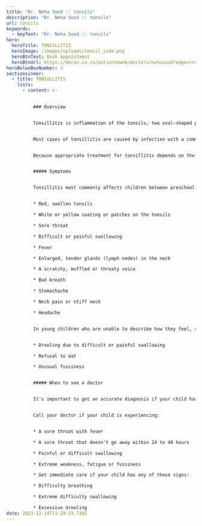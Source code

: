 ```yaml
---
title: "Dr. Neha Sood :: tonsils"
description: "Dr. Neha Sood :: tonsils"
url: tonsils
keywords:
  - keyText: "Dr. Neha Sood :: tonsils"
hero:
  heroTitle: TONSILLITIS
  heroImage: /images/uploads/tonsil_side.png
  heroBtnText: Book Appointment
  heroBtnUrl: https://docon.co.in/patientmweb/doctors/nehasood?edge=true
heroBelwoBoxNumber: 3
sectionsinner:
  - title: TONSILLITIS
    lists:
      - content: >-
          

          ### Overview


          Tonsillitis is inflammation of the tonsils, two oval-shaped pads of tissue at the back of the throat — one tonsil on each side. Signs and symptoms of tonsillitis include swollen tonsils, sore throat, difficulty swallowing and tender lymph nodes on the sides of the neck.


          Most cases of tonsillitis are caused by infection with a common virus, but bacterial infections also may cause tonsillitis.


          Because appropriate treatment for tonsillitis depends on the cause, it's important to get a prompt and accurate diagnosis. Surgery to remove tonsils, once a common procedure to treat tonsillitis, is usually performed only when tonsillitis occurs frequently, doesn't respond to other treatments or causes serious complications.


          ##### Symptoms


          Tonsillitis most commonly affects children between preschool ages and the midteenage years. Common signs and symptoms of tonsillitis include:


          * Red, swollen tonsils

          * White or yellow coating or patches on the tonsils

          * Sore throat

          * Difficult or painful swallowing

          * Fever

          * Enlarged, tender glands (lymph nodes) in the neck

          * A scratchy, muffled or throaty voice

          * Bad breath

          * Stomachache

          * Neck pain or stiff neck

          * Headache


          In young children who are unable to describe how they feel, signs of tonsillitis may include:


          * Drooling due to difficult or painful swallowing

          * Refusal to eat

          * Unusual fussiness


          ##### When to see a doctor


          It's important to get an accurate diagnosis if your child has symptoms that may indicate tonsillitis.


          Call your doctor if your child is experiencing:


          * A sore throat with fever

          * A sore throat that doesn't go away within 24 to 48 hours

          * Painful or difficult swallowing

          * Extreme weakness, fatigue or fussiness

          * Get immediate care if your child has any of these signs:

          * Difficulty breathing

          * Extreme difficulty swallowing

          * Excessive drooling
date: 2023-12-14T11:29:33.738Z
---
```

